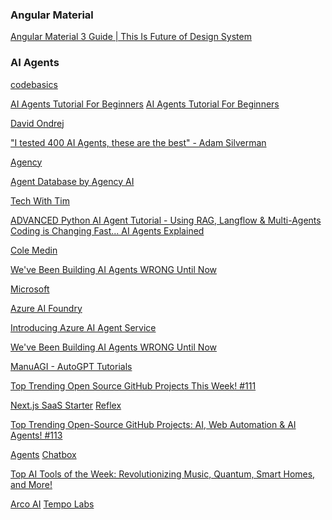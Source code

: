 ### Angular Material

[Angular Material 3 Guide | This Is Future of Design System](https://www.youtube.com/watch?v=MGnLrim_WnM&t=1026s)

### AI Agents

[codebasics]()

[AI Agents Tutorial For Beginners](https://www.youtube.com/watch?v=EUey9L9sgzE)
[AI Agents Tutorial For Beginners](https://www.youtube.com/watch?v=EUey9L9sgzE&t=4s)

[David Ondrej]()

["I tested 400 AI Agents, these are the best" - Adam Silverman](https://www.youtube.com/watch?v=z4QsBsO3SS0&t=1098s)

[Agency](https://www.agen.cy/)

[Agent Database by Agency AI](https://docs.google.com/spreadsheets/d/1VnOv_C0v_FgDeKuQBaGuMNsWgoWOpLkGbE_XS_2Vb3Q/edit?gid=0#gid=0)

[Tech With Tim](https://www.youtube.com/@TechWithTim)

[ADVANCED Python AI Agent Tutorial - Using RAG, Langflow & Multi-Agents](https://www.youtube.com/watch?v=QmUsG_3wHPg&t=22s)
[Coding is Changing Fast... AI Agents Explained](https://www.youtube.com/watch?v=IpktEXs4wFU)

[Cole Medin]()

[We've Been Building AI Agents WRONG Until Now](https://www.youtube.com/watch?v=pC17ge_2n0Q&t=1s)

[Microsoft]()

[Azure AI Foundry](https://ai.azure.com/)

[Introducing Azure AI Agent Service](https://techcommunity.microsoft.com/blog/azure-ai-services-blog/introducing-azure-ai-agent-service/4298357)

[We've Been Building AI Agents WRONG Until Now](https://www.youtube.com/watch?v=pC17ge_2n0Q)

[ManuAGI - AutoGPT Tutorials](https://www.youtube.com/@ManuAGI)

[Top Trending Open Source GitHub Projects This Week! #111](https://www.youtube.com/watch?v=LIAxSf7pMlg)

[Next.js SaaS Starter](https://github.com/leerob/next-saas-starter)
[Reflex](https://github.com/reflex-dev/reflex)

[Top Trending Open-Source GitHub Projects: AI, Web Automation & AI Agents! #113](https://www.youtube.com/watch?v=ynY1iy2ISxU)

[Agents](https://github.com/livekit/agents)
[Chatbox](https://github.com/Bin-Huang/chatbox)

[Top AI Tools of the Week: Revolutionizing Music, Quantum, Smart Homes, and More!](https://www.youtube.com/watch?v=BWqOjv8bVDw&t=12s)

[Arco AI](https://www.thearco.ai/create)
[Tempo Labs](https://www.tempolabs.ai/)

